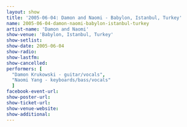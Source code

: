 ```yaml
---
layout: show
title: '2005-06-04: Damon and Naomi - Babylon, Istanbul, Turkey'
name: 2005-06-04-damon-naomi-babylon-istanbul-turkey
artist-name: 'Damon and Naomi'
show-venue: 'Babylon, Istanbul, Turkey'
show-setlist: 
show-date: 2005-06-04
show-radio: 
show-lastfm: 
show-cancelled: 
performers: [
  "Damon Krukowski - guitar/vocals",
  "Naomi Yang - keyboards/bass/vocals"
  ]
facebook-event-url: 
show-poster-url: 
show-ticket-url: 
show-venue-website: 
show-additional: 
---
```


